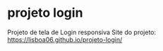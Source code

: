 # projeto login
 Projeto de tela de Login responsiva
Site do projeto: https://lisboa06.github.io/projeto-login/
